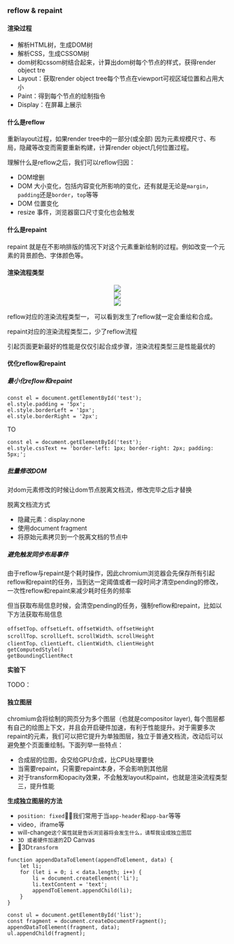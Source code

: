 ### reflow & repaint

#### 渲染过程

<img1>

<img2>

- 解析HTML树，生成DOM树
- 解析CSS，生成CSSOM树
- dom树和cssom树结合起来，计算出dom树每个节点的样式，获得render object tre
- Layout：获取render object tree每个节点在viewport可视区域位置和占用大小
- Paint：得到每个节点的绘制指令
- Display：在屏幕上展示

#### 什么是reflow
重新layout过程，如果render tree中的一部分(或全部) 因为元素规模尺寸、布局，隐藏等改变而需要重新构建，计算render object几何位置过程。

理解什么是reflow之后，我们可以reflow归因：

- DOM增删
- DOM 大小变化，包括内容变化所影响的变化，还有就是无论是`margin`，`padding`还是`border`，`top`等等
- DOM 位置变化
- resize 事件，浏览器窗口尺寸变化也会触发

#### 什么是repaint
repaint 就是在不影响排版的情况下对这个元素重新绘制的过程。例如改变一个元素的背景颜色、字体颜色等。

#### 渲染流程类型



<center>
  <img src="123"/>
</center>



<center>
<img src="123"/>
</center>



<center>
<img src="123"/>
</center>



reflow对应的渲染流程类型一， 可以看到发生了reflow就一定会重绘和合成。

repaint对应的渲染流程类型二，少了reflow流程

引起页面更新最好的性能是仅仅引起合成步骤，渲染流程类型三是性能最优的

#### 优化reflow和repaint

##### 最小化reflow和repaint

```
const el = document.getElementById('test');
el.style.padding = '5px';
el.style.borderLeft = '1px';
el.style.borderRight = '2px';
```

TO

```
const el = document.getElementById('test');
el.style.cssText += 'border-left: 1px; border-right: 2px; padding: 5px;';
```

##### 批量修改DOM

对dom元素修改的时候让dom节点脱离文档流，修改完毕之后才替换

脱离文档流方式

- 隐藏元素：display:none
- 使用document fragment
- 将原始元素拷贝到一个脱离文档的节点中

##### 避免触发同步布局事件

由于reflow与repaint是个耗时操作，因此chromium浏览器会先保存所有引起reflow和repaint的任务，当到达一定阈值或者一段时间才清空pending的修改，一次性reflow和repaint来减少耗时任务的频率

但当获取布局信息时候，会清空pending的任务，强制reflow和repaint，比如以下方法获取布局信息

```
offsetTop、offsetLeft、offsetWidth、offsetHeight
scrollTop、scrollLeft、scrollWidth、scrollHeight
clientTop、clientLeft、clientWidth、clientHeight
getComputedStyle()
getBoundingClientRect
```

**实验下**

TODO：



#### 独立图层

chromium会将绘制的网页分为多个图层（也就是compositor layer), 每个图层都有自己的绘图上下文，并且会开启硬件加速，有利于性能提升。对于需要多次repaint的元素，我们可以把它提升为单独图层，独立于普通文档流，改动后可以避免整个页面重绘制。下面列举一些特点：

- 合成层的位图，会交给GPU合成，比CPU处理要快
- 当需要repaint，只需要repaint本身，不会影响到其他层
- 对于transform和opacity效果，不会触发layout和paint，也就是渲染流程类型三，提升性能

**生成独立图层的方法**

- `position: fixed`，我们常用于当`app-header`和`app-bar`等等
- video`, `iframe等
- will-change`这个属性就是告诉浏览器将会发生什么，请帮我设成独立图层`
- `3D 或者硬件加速的`2D Canvas
- 3D`transform`



```
function appendDataToElement(appendToElement, data) {
    let li;
    for (let i = 0; i < data.length; i++) {
        li = document.createElement('li');
        li.textContent = 'text';
        appendToElement.appendChild(li);
    }
}

const ul = document.getElementById('list');
const fragment = document.createDocumentFragment();
appendDataToElement(fragment, data);
ul.appendChild(fragment);
```









